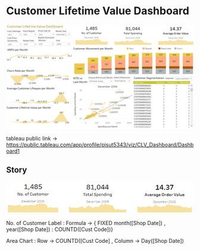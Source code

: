 # Customer Lifetime Value Dashboard

![alt text](https://github.com/PisutSukpool/BADS7105-CRM-analytics-and-intelligence/blob/main/Homework%2005/Main.png?raw=true)

tableau public link -> https://public.tableau.com/app/profile/pisut5343/viz/CLV_Dashboard/Dashboard1

## Story 

![alt text](https://github.com/PisutSukpool/BADS7105-CRM-analytics-and-intelligence/blob/main/Homework%2005/Summary_each_month.png?raw=true)

No. of Customer 
   Label : Formula -> { FIXED month([Shop Date]) , year([Shop Date]) : COUNTD([Cust Code])}
   
   Area Chart : Row -> COUNTD([Cust Code]  , Column -> Day([Shop Date])
